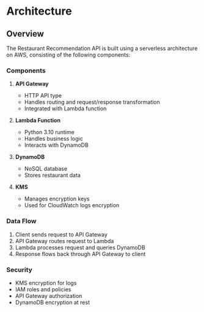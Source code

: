 # Architecture

## Overview
The Restaurant Recommendation API is built using a serverless architecture on AWS, consisting of the following components:

### Components
1. **API Gateway**
   - HTTP API type
   - Handles routing and request/response transformation
   - Integrated with Lambda function

2. **Lambda Function**
   - Python 3.10 runtime
   - Handles business logic
   - Interacts with DynamoDB

3. **DynamoDB**
   - NoSQL database
   - Stores restaurant data

4. **KMS**
   - Manages encryption keys
   - Used for CloudWatch logs encryption

### Data Flow
1. Client sends request to API Gateway
2. API Gateway routes request to Lambda
3. Lambda processes request and queries DynamoDB
4. Response flows back through API Gateway to client

### Security
- KMS encryption for logs
- IAM roles and policies
- API Gateway authorization
- DynamoDB encryption at rest 
